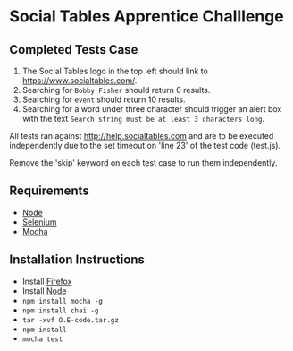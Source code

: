 # Social Tables Apprentice Challlenge

## Completed Tests Case

1. The Social Tables logo in the top left should link to <https://www.socialtables.com/>.
2. Searching for `Bobby Fisher` should return 0 results.
3. Searching for `event` should return 10 results.
4. Searching for a word under three character should trigger an alert box with the text `Search string must be at least 3 characters long`.

All tests ran against <http://help.socialtables.com> and are to be executed independently due to the set timeout on 'line 23' of the test code (test.js).

Remove the 'skip' keyword on each test case to run them independently.

## Requirements

* [Node](https://nodejs.org/)
* [Selenium](https://github.com/SeleniumHQ/selenium/wiki/WebDriverJs)
* [Mocha](https://mochajs.org/)

## Installation Instructions

* Install [Firefox](https://www.mozilla.org/en-US/firefox/new/)
* Install [Node](https://nodejs.org/en/download/) 
* `npm install mocha -g`
* `npm install chai -g`
* `tar -xvf O.E-code.tar.gz`
* `npm install`
* `mocha test`



